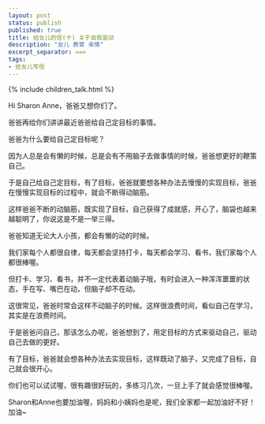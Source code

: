 ```yaml
---
layout: post
status: publish
published: true
title: 给女儿的信(十) 关于自我驱动
description: "女儿 教育 亲情"
excerpt_separator: ===
tags:
- 给女儿写信
---
```


{% include children_talk.html %}

Hi Sharon Anne，爸爸又想你们了。

爸爸再给你们讲讲最近爸爸给自己定目标的事情。

爸爸为什么要给自己定目标呢？

因为人总是会有懒的时候，总是会有不用脑子去做事情的时候，爸爸想更好的鞭策自己。

于是自己给自己定目标，有了目标，爸爸就要想各种办法去慢慢的实现目标，爸爸在慢慢实现目标的过程中，就会不断得动脑筋。

这样爸爸不断的动脑筋，既实现了目标，自己获得了成就感，开心了，脑袋也越来越聪明了，你说这是不是一举三得。

爸爸知道无论大人小孩，都会有懒的动的时候。

我们家每个人都很自律，每天都会坚持打卡，每天都会学习、看书，我们家每个人都很棒喔。

但打卡、学习、看书，并不一定代表着动脑子哦，有时会进入一种浑浑噩噩的状态，手在写、嘴巴在动，但脑子却不在动。

这很常见，爸爸时常会这样不动脑子的时候。这样很浪费时间，看似自己在学习，其实是在浪费时间。

于是爸爸问自己，那该怎么办呢，爸爸想到了，用定目标的方式来驱动自己，驱动自己去做的更好。

有了目标，爸爸就会想各种办法去实现目标，这样既动了脑子，又完成了目标，自己就会很开心。

你们也可以试试喔，很有趣很好玩的，多练习几次，一旦上手了就会感觉很棒喔。

Sharon和Anne也要加油喔，妈妈和小姨妈也是呢，我们全家都一起加油好不好！加油~



